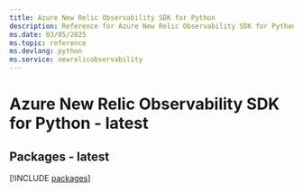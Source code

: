 ```yaml
---
title: Azure New Relic Observability SDK for Python
description: Reference for Azure New Relic Observability SDK for Python
ms.date: 03/05/2025
ms.topic: reference
ms.devlang: python
ms.service: newrelicobservability
---
```

# Azure New Relic Observability SDK for Python - latest
## Packages - latest
[!INCLUDE [packages](new-relic-observability-index.md)]